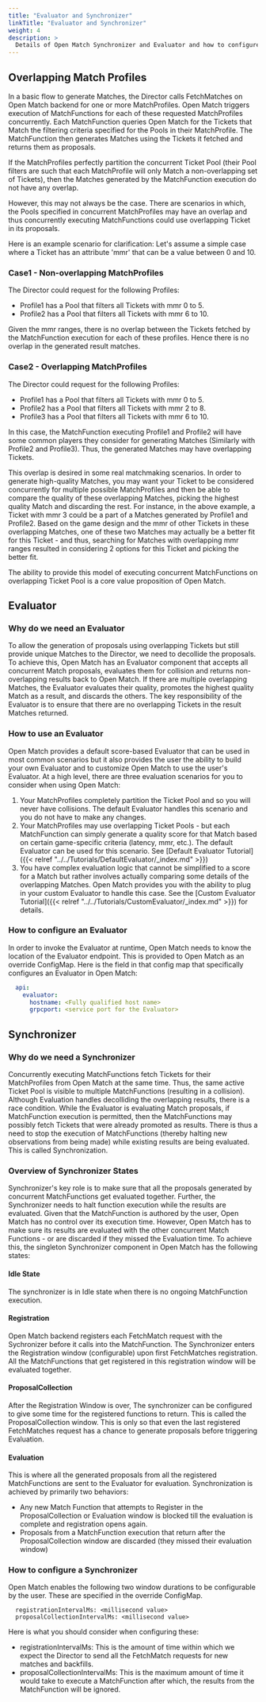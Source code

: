 ```yaml
---
title: "Evaluator and Synchronizer"
linkTitle: "Evaluator and Synchronizer"
weight: 4
description: >
  Details of Open Match Synchronizer and Evaluator and how to configure them.
---
```


## Overlapping Match Profiles

In a basic flow to generate Matches, the Director calls FetchMatches on Open Match backend for one or more MatchProfiles. Open Match triggers execution of MatchFunctions for each of these requested MatchProfiles concurrently. Each MatchFunction queries Open Match for the Tickets that Match the filtering criteria specified for the Pools in their MatchProfile. The MatchFunction then generates Matches using the Tickets it fetched and returns them as proposals.

If the MatchProfiles perfectly partition the concurrent Ticket Pool (their Pool filters are such that each MatchProfile will only Match a non-overlapping set of Tickets), then the Matches generated by the MatchFunction execution do not have any overlap.

However, this may not always be the case. There are scenarios in which, the Pools specified in concurrent MatchProfiles may have an overlap and thus concurrently executing MatchFunctions could use overlapping Ticket in its proposals.

Here is an example scenario for clarification:
Let's assume a simple case where a Ticket has an attribute 'mmr' that can be a value between 0 and 10.

### Case1 - Non-overlapping MatchProfiles

The Director could request for the following Profiles:

- Profile1 has a Pool that filters all Tickets with mmr 0 to 5.
- Profile2 has a Pool that filters all Tickets with mmr 6 to 10.

Given the mmr ranges, there is no overlap between the Tickets fetched by the MatchFunction execution for each of these profiles. Hence there is no overlap in the generated result matches.

### Case2 - Overlapping MatchProfiles

The Director could request for the following Profiles:

- Profile1 has a Pool that filters all Tickets with mmr 0 to 5.
- Profile2 has a Pool that filters all Tickets with mmr 2 to 8.
- Profile3 has a Pool that filters all Tickets with mmr 6 to 10.

In this case, the MatchFunction executing Profile1 and Profile2 will have some common players they consider for generating Matches (Similarly with Profile2 and Profile3). Thus, the generated Matches may have overlapping Tickets.

This overlap is desired in some real matchmaking scenarios. In order to generate high-quality Matches, you may want your Ticket to be considered concurrently for multiple possible MatchProfiles and then be able to compare the quality of these overlapping Matches, picking the highest quality Match and discarding the rest. For instance, in the above example, a Ticket with mmr 3 could be a part of a Matches generated by Profile1 and Profile2. Based on the game design and the mmr of other Tickets in these overlapping Matches, one of these two Matches may actually be a better fit for this Ticket - and thus, searching for Matches with overlapping mmr ranges resulted in considering 2 options for this Ticket and picking the better fit.

The ability to provide this model of executing concurrent MatchFunctions on overlapping Ticket Pool is a core value proposition of Open Match.

## Evaluator

### Why do we need an Evaluator

To allow the generation of proposals using overlapping Tickets but still provide unique Matches to the Director, we need to decollide the proposals. To achieve this, Open Match has an Evaluator component that accepts all concurrent Match proposals, evaluates them for collision and returns non-overlapping results back to Open Match. If there are multiple overlapping Matches, the Evaluator evaluates their quality, promotes the highest quality Match as a result, and discards the others. The key responsibility of the Evaluator is to ensure that there are no overlapping Tickets in the result Matches returned.

### How to use an Evaluator

Open Match provides a default score-based Evaluator that can be used in most common scenarios but it also provides the user the ability to build your own Evaluator and to customize Open Match to use the user's Evaluator. At a high level, there are three evaluation scenarios for you to consider when using Open Match:

1. Your MatchProfiles completely partition the Ticket Pool and so you will never have collisions. The default Evaluator handles this scenario and you do not have to make any changes.
2. Your MatchProfiles may use overlapping Ticket Pools - but each MatchFunction can simply generate a quality score for that Match based on certain game-specific criteria (latency, mmr, etc.). The default Evaluator can be used for this scenario. See [Default Evaluator Tutorial]({{< relref "../../Tutorials/DefaultEvaluator/_index.md" >}})
3. You have complex evaluation logic that cannot be simplified to a score for a Match but rather involves actually comparing some details of the overlapping Matches. Open Match provides you with the ability to plug in your custom Evaluator to handle this case. See the [Custom Evaluator Tutorial]({{< relref "../../Tutorials/CustomEvaluator/_index.md" >}}) for details.

### How to configure an Evaluator

In order to invoke the Evaluator at runtime, Open Match needs to know the location of the Evaluator endpoint. This is provided to Open Match as an override ConfigMap. Here is the field in that config map that specifically configures an Evaluator in Open Match:

```yaml
  api:
    evaluator:
      hostname: <Fully qualified host name>
      grpcport: <service port for the Evaluator>
```

## Synchronizer

### Why do we need a Synchronizer

Concurrently executing MatchFunctions fetch Tickets for their MatchProfiles from Open Match at the same time. Thus, the same active Ticket Pool is visible to multiple MatchFunctions (resulting in a collision). Although Evaluation handles decolliding the overlapping results, there is a race condition. While the Evaluator is evaluating Match proposals, if MatchFunction execution is permitted, then the MatchFunctions may possibly fetch Tickets that were already promoted as results. There is thus a need to stop the execution of MatchFunctions (thereby halting new observations from being made) while existing results are being evaluated. This is called Synchronization.

### Overview of Synchronizer States

Synchronizer's key role is to make sure that all the proposals generated by concurrent MatchFunctions get evaluated together. Further, the Synchronizer needs to halt function execution while the results are evaluated. Given that the MatchFunction is authored by the user, Open Match has no control over its execution time. However, Open Match has to make sure its results are evaluated with the other concurrent Match Functions - or are discarded if they missed the Evaluation time. To achieve this, the singleton Synchronizer component in Open Match has the following states:

#### Idle State

The synchronizer is in Idle state when there is no ongoing MatchFunction execution.

#### Registration

Open Match backend registers each FetchMatch request with the Sychronizer before it calls into the MatchFunction. The Synchronizer enters the Registration window (configurable) upon first FetchMatches registration. All the MatchFunctions that get registered in this registration window will be evaluated together.

#### ProposalCollection

After the Registration Window is over, The synchronizer can be configured to give some time for the registered functions to return. This is called the ProposalCollection window. This is only so that even the last registered FetchMatches request has a chance to generate proposals before triggering Evaluation.

#### Evaluation

This is where all the generated proposals from all the registered MatchFunctions are sent to the Evaluator for evaluation. Synchronization is achieved by primarily two behaviors:

- Any new Match Function that attempts to Register in the ProposalCollection or Evaluation window is blocked till the evaluation is complete and registration opens again.
- Proposals from a MatchFunction execution that return after the ProposalCollection window are discarded (they missed their evaluation window)

### How to configure a Synchronizer

Open Match enables the following two window durations to be configurable by the user. These are specified in the override ConfigMap.

```
  registrationIntervalMs: <millisecond value>
  proposalCollectionIntervalMs: <millisecond value>
```

Here is what you should consider when configuring these:

- registrationIntervalMs: This is the amount of time within which we expect the Director to send all the FetchMatch requests for new matches and backfills.
- proposalCollectionIntervalMs: This is the maximum amount of time it would take to execute a MatchFunction after which, the results from the MatchFunction will be ignored.
